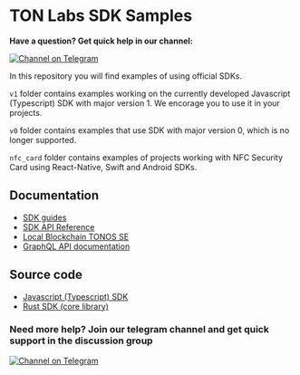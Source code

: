 # TON Labs SDK Samples

**Have a question? Get quick help in our channel:**

[![Channel on Telegram](https://img.shields.io/badge/chat-on%20telegram-9cf.svg)](https://t.me/ton_sdk) 

In this repository you will find examples of using official SDKs.

`v1` folder contains examples working on the currently developed Javascript (Typescript) SDK with major version 1. We encorage you to use it in your projects.

`v0` folder contains examples that use SDK with major version 0, which is no longer supported.

`nfc_card` folder contains examples of projects working with NFC Security Card using React-Native, Swift and Android SDKs.

## Documentation 
* [SDK guides](https://docs.ton.dev/86757ecb2/p/783f9d-about-sdk)
* [SDK API Reference](https://github.com/tonlabs/TON-SDK/blob/master/docs/modules.md)
* [Local Blockchain TONOS SE](https://docs.ton.dev/86757ecb2/p/19d886-ton-os-se)
* [GraphQL API documentation](https://docs.ton.dev/86757ecb2/p/793337-graphql-api)

## Source code
* [Javascript (Typescript) SDK](http://github.com/tonlabs/ton-client-js "JS common library")
* [Rust SDK (core library)](https://github.com/tonlabs/ton-sdk "SDK Core library")


### Need more help? Join our telegram channel and get quick support in the discussion group

[![Channel on Telegram](https://img.shields.io/badge/chat-on%20telegram-9cf.svg)](https://t.me/freeton_sdk) 
